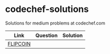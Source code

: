 # codechef-solutions

Solutions for medium problems at codechef.com


| Link | Question | Solution |
|:------:|:------:|:---------------------|
| [FLIPCOIN](https://www.codechef.com/problems/FLIPCOIN) |  |  |
